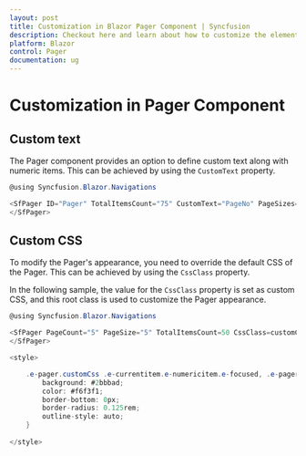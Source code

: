 ```yaml
---
layout: post
title: Customization in Blazor Pager Component | Syncfusion
description: Checkout here and learn about how to customize the elements of Syncfusion Blazor Pager component and much more.
platform: Blazor
control: Pager
documentation: ug
---
```


# Customization in Pager Component

## Custom text

The Pager component provides an option to define custom text along with numeric items. This can be achieved by using the `CustomText` property.

```csharp
@using Syncfusion.Blazor.Navigations

<SfPager ID="Pager" TotalItemsCount="75" CustomText="PageNo" PageSizes="true" PageSize="5" PageCount="5">
</SfPager>

```

## Custom CSS

To modify the Pager's appearance, you need to override the default CSS of the Pager. This can be achieved by using the `CssClass` property.

In the following sample, the value for the `CssClass` property is set as custom CSS, and this root class is used to customize the Pager appearance.

```csharp
@using Syncfusion.Blazor.Navigations

<SfPager PageCount="5" PageSize="5" TotalItemsCount=50 CssClass=customCss>
</SfPager>

<style>

    .e-pager.customCss .e-currentitem.e-numericitem.e-focused, .e-pager.customCss .e-currentitem{
        background: #2bbbad;
        color: #f6f3f1;
        border-bottom: 0px;
        border-radius: 0.125rem;
        outline-style: auto;
    }
        
</style>
```